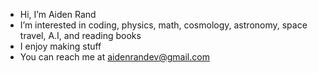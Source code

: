 - Hi, I’m Aiden Rand
- I’m interested in coding, physics, math, cosmology, astronomy, space travel, A.I, and reading books
- I enjoy making stuff
- You can reach me at aidenrandev@gmail.com

<!---
Cortrax/Cortrax is a ✨ special ✨ repository because its `README.md` (this file) appears on your GitHub profile.
You can click the Preview link to take a look at your changes.
--->
